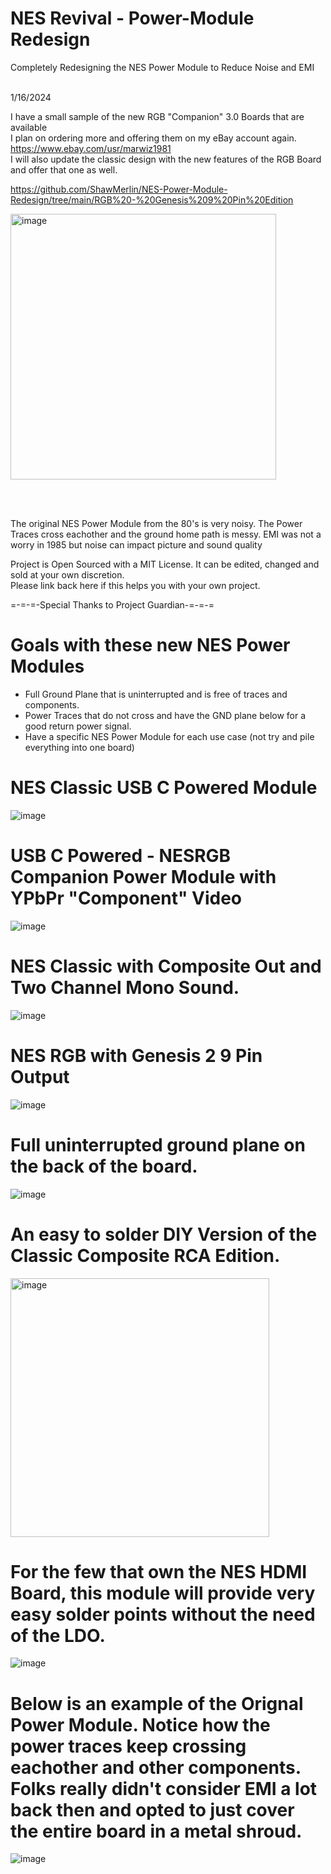 # NES Revival - Power-Module Redesign
Completely Redesigning the NES Power Module to Reduce Noise and EMI <br>
 <br>

1/16/2024  <br>
 
I have a small sample of the new RGB "Companion" 3.0 Boards that are available  <br>
I plan on ordering more and offering them on my eBay account again. https://www.ebay.com/usr/marwiz1981  <br>
I will also update the classic design with the new features of the RGB Board and offer that one as well. <br>

https://github.com/ShawMerlin/NES-Power-Module-Redesign/tree/main/RGB%20-%20Genesis%209%20Pin%20Edition  <br>

<img width="425" alt="image" src="https://github.com/ShawMerlin/NES-Power-Module-Redesign/assets/70423454/af423b35-70f9-44ad-add4-83424039629f">

<br> <br>

The original NES Power Module from the 80's is very noisy.  The Power Traces cross eachother and the ground home path is messy.
EMI was not a worry in 1985 but noise can impact picture and sound quality

Project is Open Sourced with a MIT License. It can be edited, changed and sold at your own discretion.  
Please link back here if this helps you with your own project.

=-=-=-Special Thanks to Project Guardian-=-=-=

# Goals with these new NES Power Modules
- Full Ground Plane that is uninterrupted and is free of traces and components.
- Power Traces that do not cross and have the GND plane below for a good return power signal.
- Have a specific NES Power Module for each use case (not try and pile everything into one board)

# NES Classic USB C Powered Module
![image](https://user-images.githubusercontent.com/70423454/218329070-949a418e-abe6-4502-98c1-52825bb83cc2.png)

# USB C Powered - NESRGB Companion Power Module with YPbPr "Component" Video
![image](https://user-images.githubusercontent.com/70423454/222496031-472e9dfb-1a86-4818-8382-9c7ba2a242c9.png)

# NES Classic with Composite Out and Two Channel Mono Sound.
![image](https://user-images.githubusercontent.com/70423454/222495383-a3cf528f-f45c-4dce-8eab-32bfaa3d9db7.png)

# NES RGB with Genesis 2 9 Pin Output
![image](https://user-images.githubusercontent.com/70423454/222492542-76702977-732b-44fb-bf1c-827be4a234ed.png)

# Full uninterrupted ground plane on the back of the board.
![image](https://user-images.githubusercontent.com/70423454/179363800-cb818a45-c4a4-4a72-b937-716b4586f864.png)


# An easy to solder DIY Version of the Classic Composite RCA Edition.
<img width="414" alt="image" src="https://github.com/ShawMerlin/NES-Power-Module-Redesign/assets/70423454/4148b3db-3798-4ebb-8128-533798df1b0b">


# For the few that own the NES HDMI Board, this module will provide very easy solder points without the need of the LDO.
![image](https://user-images.githubusercontent.com/70423454/185999783-296dcafc-dfe5-4f3a-911b-82fa9e63dd2f.png)


# Below is an example of the Orignal Power Module.  Notice how the power traces keep crossing eachother and other components. Folks really didn't consider EMI a lot back then and opted to just cover the entire board in a metal shroud.

![image](https://user-images.githubusercontent.com/70423454/189474492-a8b75d50-ffc9-4e5b-844f-7f16a31056be.png)




